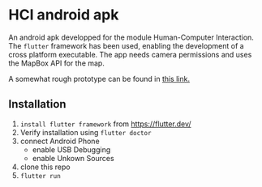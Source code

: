 # HCI android apk

An android apk developped for the module Human-Computer Interaction. The `flutter` framework has been used, enabling the development of a cross platform executable. The app needs camera permissions and uses the MapBox API for the map.

A somewhat rough prototype can be found in [this link.](https://marvelapp.com/568c65h)



## Installation

1. `install flutter framework`  from https://flutter.dev/
2. Verify installation using `flutter doctor`
4. connect Android Phone
   - enable USB Debugging
   - enable Unkown Sources
4. clone this repo
5. `flutter run`

